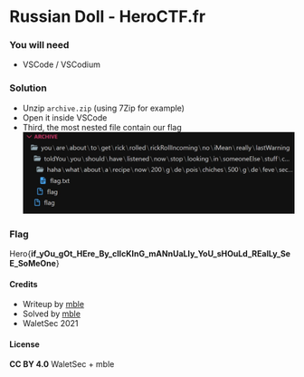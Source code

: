 # Russian Doll - HeroCTF.fr

### You will need

 - VSCode / VSCodium

### Solution

 - Unzip `archive.zip` (using 7Zip for example)
 - Open it inside VSCode
 - Third, the most nested file contain our flag
 ![Russian Doll - HeroCTF.fr; archive folder opened inside VSCode](../images/Russian-Doll-HeroCTF.fr.jpg)

### Flag

Hero{**if_yOu_gOt_HEre_By_clIcKInG_mANnUaLly_YoU_sHOuLd_REalLy_SeE_SoMeOne**}

#### Credits

- Writeup by [mble](https://ctftime.org/user/93848)
- Solved by [mble](https://ctftime.org/user/93848)
- WaletSec 2021

#### License

**CC BY 4.0** WaletSec + mble